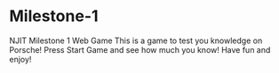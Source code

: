# Milestone-1
NJIT Milestone 1 Web Game
This is a game to test you knowledge on Porsche! 
Press Start Game and see how much you know!
Have fun and enjoy!